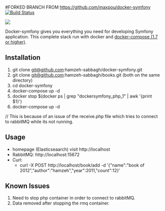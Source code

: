 #FORKED BRANCH FROM https://github.com/maxpou/docker-symfony
[![Build Status](https://travis-ci.org/maxpou/docker-symfony.svg?branch=master)](https://travis-ci.org/maxpou/docker-symfony)

![](doc/schema.png)

Docker-symfony gives you everything you need for developing Symfony application. This complete stack run with docker and [docker-compose (1.7 or higher)](https://docs.docker.com/compose/).



## Installation

1. git clone git@github.com:hamzeh-sabbagh/docker-symfony.git
2. git clone git@github.com:hamzeh-sabbagh/books.git (both on the same directory)
3. cd docker-symfony
4. docker-compose up -d
5. docker stop $(docker ps | grep "dockersymfony_php_1" | awk '{print $1}')
6. docker-compose up -d

// This is because of an issue of the receive.php file which tries to connect to rabbitMQ while its not running.


## Usage

* homepage (Elasticseaarch) visit http://localhost 
* RabbitMQ: http://localhost:15672
* Curl: 
    - curl -X POST http://localhost/book/add -d '{"name":"book of 2012","author":"hamzeh","year":2011,"count":12}'

## Known Issues

1. Need to stop php container in order to connect to rabbitMQ.
2. Data removed after stopping the rmq container.

